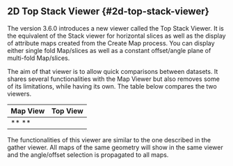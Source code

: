 ## 2D Top Stack Viewer {#2d-top-stack-viewer}

The version 3.6.0 introduces a new viewer called the Top Stack Viewer. It is the equivalent of the Stack viewer for horizontal slices as well as the display of attribute maps created from the Create Map process. You can display either single fold Map/slices as well as a constant offset/angle plane of multi-fold Map/slices.

The aim of that viewer is to allow quick comparisons between datasets. It shares several functionalities with the Map Viewer but also removes some of its limitations, while having its own. The table below compares the two viewers.

| **Map View** | **Top View** |
| --- | --- |
| ** ** |   |

The functionalities of this viewer are similar to the one described in the gather viewer. All maps of the same geometry will show in the same viewer and the angle/offset selection is propagated to all maps.
